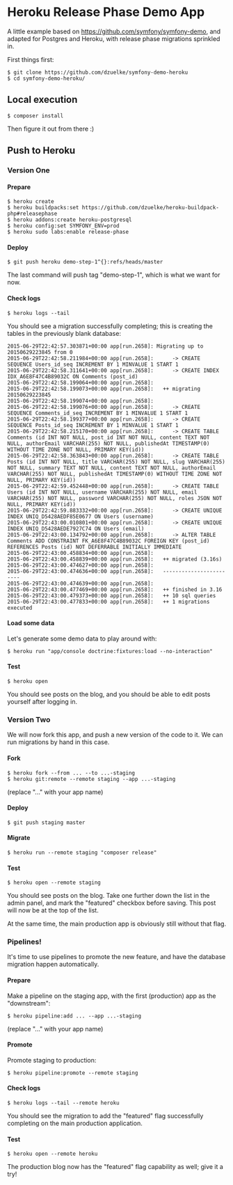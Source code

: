 # Heroku Release Phase Demo App

A little example based on https://github.com/symfony/symfony-demo, and adapted for Postgres and Heroku, with release phase migrations sprinkled in.

First things first:

    $ git clone https://github.com/dzuelke/symfony-demo-heroku
    $ cd symfony-demo-heroku/

## Local execution

    $ composer install

Then figure it out from there :)

## Push to Heroku

### Version One

#### Prepare

    $ heroku create
    $ heroku buildpacks:set https://github.com/dzuelke/heroku-buildpack-php#releasephase
    $ heroku addons:create heroku-postgresql
    $ heroku config:set SYMFONY_ENV=prod
    $ heroku sudo labs:enable release-phase

#### Deploy

    $ git push heroku demo-step-1^{}:refs/heads/master

The last command will push tag "demo-step-1", which is what we want for now.

#### Check logs

    $ heroku logs --tail

You should see a migration successfully completing; this is creating the tables in the previously blank database:

    2015-06-29T22:42:57.303871+00:00 app[run.2658]: Migrating up to 20150629223845 from 0
    2015-06-29T22:42:58.211984+00:00 app[run.2658]:      -> CREATE SEQUENCE Users_id_seq INCREMENT BY 1 MINVALUE 1 START 1
    2015-06-29T22:42:58.311641+00:00 app[run.2658]:      -> CREATE INDEX IDX_A6E8F47C4B89032C ON Comments (post_id)
    2015-06-29T22:42:58.199064+00:00 app[run.2658]: 
    2015-06-29T22:42:58.199073+00:00 app[run.2658]:   ++ migrating 20150629223845
    2015-06-29T22:42:58.199074+00:00 app[run.2658]: 
    2015-06-29T22:42:58.199076+00:00 app[run.2658]:      -> CREATE SEQUENCE Comments_id_seq INCREMENT BY 1 MINVALUE 1 START 1
    2015-06-29T22:42:58.199377+00:00 app[run.2658]:      -> CREATE SEQUENCE Posts_id_seq INCREMENT BY 1 MINVALUE 1 START 1
    2015-06-29T22:42:58.215170+00:00 app[run.2658]:      -> CREATE TABLE Comments (id INT NOT NULL, post_id INT NOT NULL, content TEXT NOT NULL, authorEmail VARCHAR(255) NOT NULL, publishedAt TIMESTAMP(0) WITHOUT TIME ZONE NOT NULL, PRIMARY KEY(id))
    2015-06-29T22:42:58.363843+00:00 app[run.2658]:      -> CREATE TABLE Posts (id INT NOT NULL, title VARCHAR(255) NOT NULL, slug VARCHAR(255) NOT NULL, summary TEXT NOT NULL, content TEXT NOT NULL, authorEmail VARCHAR(255) NOT NULL, publishedAt TIMESTAMP(0) WITHOUT TIME ZONE NOT NULL, PRIMARY KEY(id))
    2015-06-29T22:42:59.452448+00:00 app[run.2658]:      -> CREATE TABLE Users (id INT NOT NULL, username VARCHAR(255) NOT NULL, email VARCHAR(255) NOT NULL, password VARCHAR(255) NOT NULL, roles JSON NOT NULL, PRIMARY KEY(id))
    2015-06-29T22:42:59.883332+00:00 app[run.2658]:      -> CREATE UNIQUE INDEX UNIQ_D5428AEDF85E0677 ON Users (username)
    2015-06-29T22:43:00.010801+00:00 app[run.2658]:      -> CREATE UNIQUE INDEX UNIQ_D5428AEDE7927C74 ON Users (email)
    2015-06-29T22:43:00.134792+00:00 app[run.2658]:      -> ALTER TABLE Comments ADD CONSTRAINT FK_A6E8F47C4B89032C FOREIGN KEY (post_id) REFERENCES Posts (id) NOT DEFERRABLE INITIALLY IMMEDIATE
    2015-06-29T22:43:00.458834+00:00 app[run.2658]: 
    2015-06-29T22:43:00.458839+00:00 app[run.2658]:   ++ migrated (3.16s)
    2015-06-29T22:43:00.474627+00:00 app[run.2658]: 
    2015-06-29T22:43:00.474636+00:00 app[run.2658]:   ------------------------
    2015-06-29T22:43:00.474639+00:00 app[run.2658]: 
    2015-06-29T22:43:00.477469+00:00 app[run.2658]:   ++ finished in 3.16
    2015-06-29T22:43:00.479373+00:00 app[run.2658]:   ++ 10 sql queries
    2015-06-29T22:43:00.477833+00:00 app[run.2658]:   ++ 1 migrations executed

#### Load some data

Let's generate some demo data to play around with:

    $ heroku run "app/console doctrine:fixtures:load --no-interaction"

#### Test

    $ heroku open

You should see posts on the blog, and you should be able to edit posts yourself after logging in.

### Version Two

We will now fork this app, and push a new version of the code to it. We can run migrations by hand in this case.

#### Fork

    $ heroku fork --from ... --to ...-staging
    $ heroku git:remote --remote staging --app ...-staging

(replace "..." with your app name)

#### Deploy

    $ git push staging master

#### Migrate

    $ heroku run --remote staging "composer release"

#### Test

    $ heroku open --remote staging

You should see posts on the blog. Take one further down the list in the admin panel, and mark the "featured" checkbox before saving. This post will now be at the top of the list.

At the same time, the main production app is obviously still without that flag.

### Pipelines!

It's time to use pipelines to promote the new feature, and have the database migration happen automatically.

#### Prepare

Make a pipeline on the staging app, with the first (production) app as the "downstream":

    $ heroku pipeline:add ... --app ...-staging

(replace "..." with your app name)

#### Promote

Promote staging to production:

    $ heroku pipeline:promote --remote staging

#### Check logs

    $ heroku logs --tail --remote heroku

You should see the migration to add the "featured" flag successfully completing on the main production application.

#### Test

    $ heroku open --remote heroku

The production blog now has the "featured" flag capability as well; give it a try!